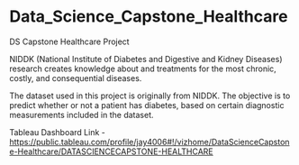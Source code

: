 # Data_Science_Capstone_Healthcare
DS Capstone Healthcare Project

NIDDK (National Institute of Diabetes and Digestive and Kidney Diseases) research creates knowledge about and treatments for the most chronic, costly, and consequential diseases.

The dataset used in this project is originally from NIDDK. The objective is to predict whether or not a patient has diabetes, based on certain diagnostic measurements included in the dataset.

Tableau Dashboard Link - https://public.tableau.com/profile/jay4006#!/vizhome/DataScienceCapstone-Healthcare/DATASCIENCECAPSTONE-HEALTHCARE
